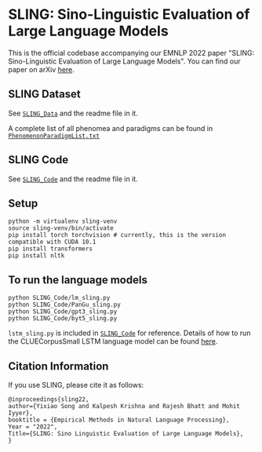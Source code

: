 # SLING: Sino-Linguistic Evaluation of Large Language Models

This is the official codebase accompanying our EMNLP 2022 paper "SLING: Sino-Linguistic Evaluation of Large Language Models". You can find our paper on arXiv [here](https://arxiv.org/abs/2210.11689).

## SLING Dataset

See [`SLING_Data`](SLING_Data) and the readme file in it.

A complete list of all phenomea and paradigms can be found in [`PhenomenonParadigmList.txt`](PhenomenonParadigmList.txt)

## SLING Code

See [`SLING_Code`](SLING_Code) and the readme file in it.

## Setup

```
python -m virtualenv sling-venv
source sling-venv/bin/activate
pip install torch torchvision # currently, this is the version compatible with CUDA 10.1
pip install transformers
pip install nltk
```

## To run the language models

```
python SLING_Code/lm_sling.py
python SLING_Code/PanGu_sling.py
python SLING_Code/gpt3_sling.py
python SLING_Code/byt5_sling.py
```

`lstm_sling.py` is included in [`SLING_Code`](SLING_Code) for reference. Details of how to run the CLUECorpusSmall LSTM language model can be found [here](https://github.com/dbiir/UER-py/wiki/Modelzoo).

## Citation Information

If you use SLING, please cite it as follows:

```
@inproceedings{sling22,
author={Yixiao Song and Kalpesh Krishna and Rajesh Bhatt and Mohit Iyyer},
booktitle = {Empirical Methods in Natural Language Processing},
Year = "2022",
Title={SLING: Sino Linguistic Evaluation of Large Language Models},
}
```
